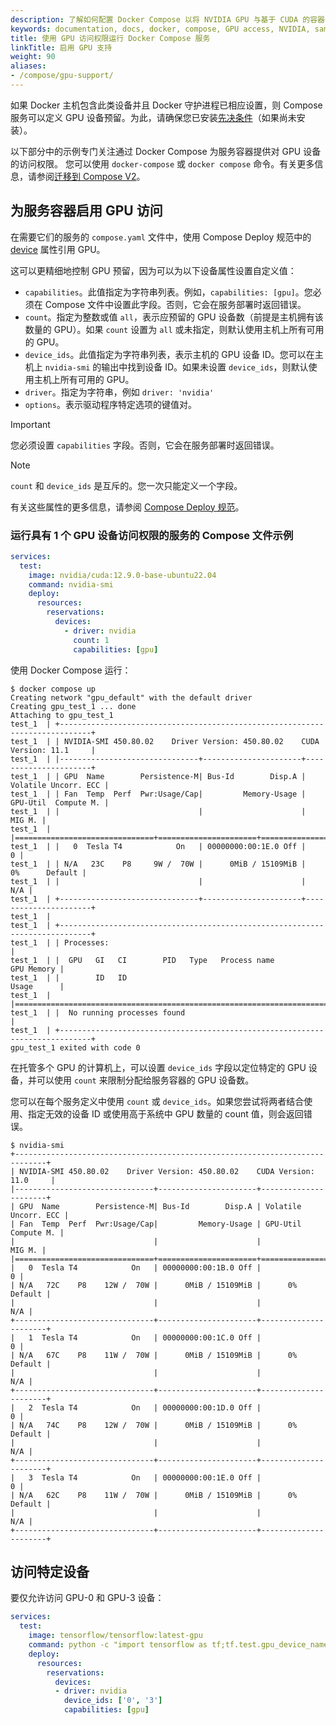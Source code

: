 ```yaml
---
description: 了解如何配置 Docker Compose 以将 NVIDIA GPU 与基于 CUDA 的容器一起使用
keywords: documentation, docs, docker, compose, GPU access, NVIDIA, samples, GPU访问, 英伟达, 示例
title: 使用 GPU 访问权限运行 Docker Compose 服务
linkTitle: 启用 GPU 支持
weight: 90
aliases:
- /compose/gpu-support/
---
```


如果 Docker 主机包含此类设备并且 Docker 守护进程已相应设置，则 Compose 服务可以定义 GPU 设备预留。为此，请确保您已安装[先决条件](/manuals/engine/containers/resource_constraints.md#gpu)（如果尚未安装）。

以下部分中的示例专门关注通过 Docker Compose 为服务容器提供对 GPU 设备的访问权限。
您可以使用 `docker-compose` 或 `docker compose` 命令。有关更多信息，请参阅[迁移到 Compose V2](/manuals/compose/releases/migrate.md)。

## 为服务容器启用 GPU 访问

在需要它们的服务的 `compose.yaml` 文件中，使用 Compose Deploy 规范中的 [device](/reference/compose-file/deploy.md#devices) 属性引用 GPU。

这可以更精细地控制 GPU 预留，因为可以为以下设备属性设置自定义值：

- `capabilities`。此值指定为字符串列表。例如，`capabilities: [gpu]`。您必须在 Compose 文件中设置此字段。否则，它会在服务部署时返回错误。
- `count`。指定为整数或值 `all`，表示应预留的 GPU 设备数（前提是主机拥有该数量的 GPU）。如果 `count` 设置为 `all` 或未指定，则默认使用主机上所有可用的 GPU。
- `device_ids`。此值指定为字符串列表，表示主机的 GPU 设备 ID。您可以在主机上 `nvidia-smi` 的输出中找到设备 ID。如果未设置 `device_ids`，则默认使用主机上所有可用的 GPU。
- `driver`。指定为字符串，例如 `driver: 'nvidia'`
- `options`。表示驱动程序特定选项的键值对。


> [!IMPORTANT]
>
> 您必须设置 `capabilities` 字段。否则，它会在服务部署时返回错误。

> [!NOTE]
>
> `count` 和 `device_ids` 是互斥的。您一次只能定义一个字段。

有关这些属性的更多信息，请参阅 [Compose Deploy 规范](/reference/compose-file/deploy.md#devices)。

### 运行具有 1 个 GPU 设备访问权限的服务的 Compose 文件示例

```yaml
services:
  test:
    image: nvidia/cuda:12.9.0-base-ubuntu22.04
    command: nvidia-smi
    deploy:
      resources:
        reservations:
          devices:
            - driver: nvidia
              count: 1
              capabilities: [gpu]
```

使用 Docker Compose 运行：

```console
$ docker compose up
Creating network "gpu_default" with the default driver
Creating gpu_test_1 ... done
Attaching to gpu_test_1    
test_1  | +-----------------------------------------------------------------------------+
test_1  | | NVIDIA-SMI 450.80.02    Driver Version: 450.80.02    CUDA Version: 11.1     |
test_1  | |-------------------------------+----------------------+----------------------+
test_1  | | GPU  Name        Persistence-M| Bus-Id        Disp.A | Volatile Uncorr. ECC |
test_1  | | Fan  Temp  Perf  Pwr:Usage/Cap|         Memory-Usage | GPU-Util  Compute M. |
test_1  | |                               |                      |               MIG M. |
test_1  | |===============================+======================+======================|
test_1  | |   0  Tesla T4            On   | 00000000:00:1E.0 Off |                    0 |
test_1  | | N/A   23C    P8     9W /  70W |      0MiB / 15109MiB |      0%      Default |
test_1  | |                               |                      |                  N/A |
test_1  | +-------------------------------+----------------------+----------------------+
test_1  |                                                                                
test_1  | +-----------------------------------------------------------------------------+
test_1  | | Processes:                                                                  |
test_1  | |  GPU   GI   CI        PID   Type   Process name                  GPU Memory |
test_1  | |        ID   ID                                                   Usage      |
test_1  | |=============================================================================|
test_1  | |  No running processes found                                                 |
test_1  | +-----------------------------------------------------------------------------+
gpu_test_1 exited with code 0

```

在托管多个 GPU 的计算机上，可以设置 `device_ids` 字段以定位特定的 GPU 设备，并可以使用 `count` 来限制分配给服务容器的 GPU 设备数。

您可以在每个服务定义中使用 `count` 或 `device_ids`。如果您尝试将两者结合使用、指定无效的设备 ID 或使用高于系统中 GPU 数量的 count 值，则会返回错误。

```console
$ nvidia-smi   
+-----------------------------------------------------------------------------+
| NVIDIA-SMI 450.80.02    Driver Version: 450.80.02    CUDA Version: 11.0     |
|-------------------------------+----------------------+----------------------+
| GPU  Name        Persistence-M| Bus-Id        Disp.A | Volatile Uncorr. ECC |
| Fan  Temp  Perf  Pwr:Usage/Cap|         Memory-Usage | GPU-Util  Compute M. |
|                               |                      |               MIG M. |
|===============================+======================+======================|
|   0  Tesla T4            On   | 00000000:00:1B.0 Off |                    0 |
| N/A   72C    P8    12W /  70W |      0MiB / 15109MiB |      0%      Default |
|                               |                      |                  N/A |
+-------------------------------+----------------------+----------------------+
|   1  Tesla T4            On   | 00000000:00:1C.0 Off |                    0 |
| N/A   67C    P8    11W /  70W |      0MiB / 15109MiB |      0%      Default |
|                               |                      |                  N/A |
+-------------------------------+----------------------+----------------------+
|   2  Tesla T4            On   | 00000000:00:1D.0 Off |                    0 |
| N/A   74C    P8    12W /  70W |      0MiB / 15109MiB |      0%      Default |
|                               |                      |                  N/A |
+-------------------------------+----------------------+----------------------+
|   3  Tesla T4            On   | 00000000:00:1E.0 Off |                    0 |
| N/A   62C    P8    11W /  70W |      0MiB / 15109MiB |      0%      Default |
|                               |                      |                  N/A |
+-------------------------------+----------------------+----------------------+
```

## 访问特定设备

要仅允许访问 GPU-0 和 GPU-3 设备：

```yaml
services:
  test:
    image: tensorflow/tensorflow:latest-gpu
    command: python -c "import tensorflow as tf;tf.test.gpu_device_name()"
    deploy:
      resources:
        reservations:
          devices:
          - driver: nvidia
            device_ids: ['0', '3']
            capabilities: [gpu]

```
